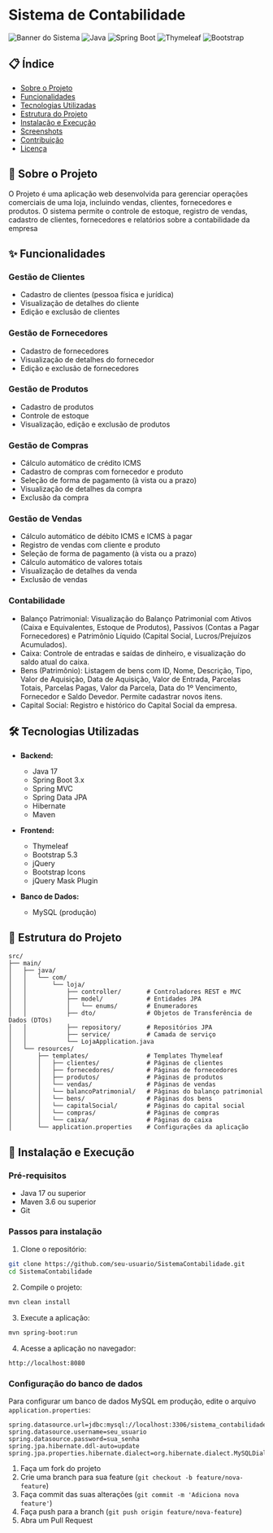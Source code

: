 # Sistema de Contabilidade

![Banner do Sistema](https://img.shields.io/badge/Sistema%20de%20Contabilidade-v1.0-blue)
![Java](https://img.shields.io/badge/Java-17-red)
![Spring Boot](https://img.shields.io/badge/Spring%20Boot-3.x-green)
![Thymeleaf](https://img.shields.io/badge/Thymeleaf-3.x-blue)
![Bootstrap](https://img.shields.io/badge/Bootstrap-5.3-yellow)

## 📋 Índice

- [Sobre o Projeto](#-sobre-o-projeto)
- [Funcionalidades](#-funcionalidades)
- [Tecnologias Utilizadas](#-tecnologias-utilizadas)
- [Estrutura do Projeto](#-estrutura-do-projeto)
- [Instalação e Execução](#-instalação-e-execução)
- [Screenshots](#-screenshots)
- [Contribuição](#-contribuição)
- [Licença](#-licença)

## 🚀 Sobre o Projeto

O Projeto é uma aplicação web desenvolvida para gerenciar operações comerciais de uma loja, incluindo vendas, clientes, fornecedores e produtos. O sistema permite o controle de estoque, registro de vendas, cadastro de clientes, fornecedores e relatórios sobre a contabilidade da empresa

## ✨ Funcionalidades

### Gestão de Clientes
- Cadastro de clientes (pessoa física e jurídica)
- Visualização de detalhes do cliente
- Edição e exclusão de clientes

### Gestão de Fornecedores
- Cadastro de fornecedores
- Visualização de detalhes do fornecedor
- Edição e exclusão de fornecedores

### Gestão de Produtos
- Cadastro de produtos
- Controle de estoque
- Visualização, edição e exclusão de produtos

### Gestão de Compras
- Cálculo automático de crédito ICMS
- Cadastro de compras com fornecedor e produto
- Seleção de forma de pagamento (à vista ou a prazo)
- Visualização de detalhes da compra
- Exclusão da compra

### Gestão de Vendas
- Cálculo automático de débito ICMS e ICMS à pagar
- Registro de vendas com cliente e produto
- Seleção de forma de pagamento (à vista ou a prazo)
- Cálculo automático de valores totais
- Visualização de detalhes da venda
- Exclusão de vendas

### Contabilidade
- Balanço Patrimonial: Visualização do Balanço Patrimonial com Ativos (Caixa e Equivalentes, Estoque de Produtos), Passivos (Contas a Pagar Fornecedores) e Patrimônio Líquido (Capital Social, Lucros/Prejuízos Acumulados).
- Caixa: Controle de entradas e saídas de dinheiro, e visualização do saldo atual do caixa.
- Bens (Patrimônio): Listagem de bens com ID, Nome, Descrição, Tipo, Valor de Aquisição, Data de Aquisição, Valor de Entrada, Parcelas Totais, Parcelas Pagas, Valor da Parcela, Data do 1º Vencimento, Fornecedor e Saldo Devedor. Permite cadastrar novos itens.
- Capital Social: Registro e histórico do Capital Social da empresa.
  
## 🛠 Tecnologias Utilizadas

- **Backend:**
  - Java 17
  - Spring Boot 3.x
  - Spring MVC
  - Spring Data JPA
  - Hibernate
  - Maven

- **Frontend:**
  - Thymeleaf
  - Bootstrap 5.3
  - jQuery
  - Bootstrap Icons
  - jQuery Mask Plugin

- **Banco de Dados:**
  - MySQL (produção)

## 📁 Estrutura do Projeto

```
src/
├── main/
│   ├── java/
│   │   └── com/
│   │       └── loja/
│   │           ├── controller/       # Controladores REST e MVC
│   │           ├── model/            # Entidades JPA
│   │           │   └── enums/        # Enumeradores
│   │           ├── dto/              # Objetos de Transferência de Dados (DTOs)
│   │           ├── repository/       # Repositórios JPA
│   │           ├── service/          # Camada de serviço
│   │           └── LojaApplication.java
│   └── resources/
│       ├── templates/                # Templates Thymeleaf
│       │   ├── clientes/             # Páginas de clientes
│       │   ├── fornecedores/         # Páginas de fornecedores
│       │   ├── produtos/             # Páginas de produtos
│       │   └── vendas/               # Páginas de vendas
│       │   └── balancoPatrimonial/   # Páginas do balanço patrimonial
│       │   └── bens/                 # Páginas dos bens
│       │   └── capitalSocial/        # Páginas do capital social
│       │   └── compras/              # Páginas de compras
│       │   └── caixa/                # Páginas do caixa
│       └── application.properties    # Configurações da aplicação
```

## 🚀 Instalação e Execução

### Pré-requisitos
- Java 17 ou superior
- Maven 3.6 ou superior
- Git

### Passos para instalação

1. Clone o repositório:
```bash
git clone https://github.com/seu-usuario/SistemaContabilidade.git
cd SistemaContabilidade
```

2. Compile o projeto:
```bash
mvn clean install
```

3. Execute a aplicação:
```bash
mvn spring-boot:run
```

4. Acesse a aplicação no navegador:
```
http://localhost:8080
```

### Configuração do banco de dados

Para configurar um banco de dados MySQL em produção, edite o arquivo `application.properties`:

```properties
spring.datasource.url=jdbc:mysql://localhost:3306/sistema_contabilidade
spring.datasource.username=seu_usuario
spring.datasource.password=sua_senha
spring.jpa.hibernate.ddl-auto=update
spring.jpa.properties.hibernate.dialect=org.hibernate.dialect.MySQLDialect
```


1. Faça um fork do projeto
2. Crie uma branch para sua feature (`git checkout -b feature/nova-feature`)
3. Faça commit das suas alterações (`git commit -m 'Adiciona nova feature'`)
4. Faça push para a branch (`git push origin feature/nova-feature`)
5. Abra um Pull Request


